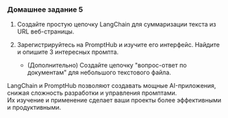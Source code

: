 ### Домашнее задание 5
1. Создайте простую цепочку LangChain для суммаризации текста из URL веб-страницы.

2. Зарегистрируйтесь на PromptHub и изучите его интерфейс. Найдите и опишите 3 интересных промпта.

   - (Дополнительно) Создайте цепочку "вопрос-ответ по документам" для небольшого текстового файла.

LangChain и PromptHub позволяют создавать мощные AI-приложения, снижая сложность разработки и управления промптами.  
Их изучение и применение сделает ваши проекты более эффективными и продуктивными.